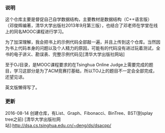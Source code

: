 ### 说明
这个仓库主要是督促自己自学数据结构，主要教材是数据结构（C++语言版） （邓俊辉编著，清华大学出版社2013年9月第三版），也结合了邓老师在学堂在线上的同名MOOC课程进行学习。

为了加深理解，我会把书上的示例代码全部敲一遍，并且上传到这个仓库。当然因为书上代码本身的问题以及个人精力的原因，可能有的代码没有进过玩着测试，全书的电子讲义、勘误表、完整示例代码见[清华大学出版社网站]

至于OJ目录，是MOOC课程要求的在Tsinghua Online Judge上需要完成的题目，学习这部分是为了ACM竞赛打基础，所以TOJ上的题目不一定会全部完成，还望见谅。

英文版懒得写了。

### 更新
2016-08-14 创建仓库，有List、Graph、Fibonacci、BinTree、BST(到splay tree之前)
[清华大学出版社网站]:http://dsa.cs.tsinghua.edu.cn/~deng/ds/dsacpp/